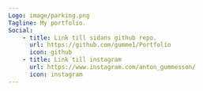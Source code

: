 ```yaml
---
Logo: image/parking.png
Tagline: My portfolio.
Social:
    - title: Link till sidans github repo.
      url: https://github.com/gumme1/Portfolio
      icon: github
    - title: Link till instagram
      url: https://www.instagram.com/anton_gummesson/
      icon: instagram
---
```

